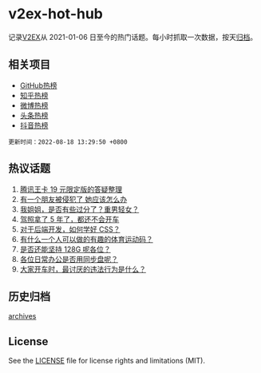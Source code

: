 # v2ex-hot-hub

 记录[V2EX](https://www.v2ex.com/)从 2021-01-06 日至今的热门话题。每小时抓取一次数据，按天[归档](archives)。
 
 ## 相关项目

- [GitHub热榜](https://github.com/lonnyzhang423/github-hot-hub)
- [知乎热榜](https://github.com/lonnyzhang423/zhihu-hot-hub)
- [微博热榜](https://github.com/lonnyzhang423/weibo-hot-hub)
- [头条热榜](https://github.com/lonnyzhang423/toutiao-hot-hub)
- [抖音热榜](https://github.com/lonnyzhang423/douyin-hot-hub)


 `更新时间：2022-08-18 13:29:50 +0800`

## 热议话题

1. [腾讯王卡 19 元限定版的答疑整理](https://www.v2ex.com/t/873618)
1. [有一个朋友被侵犯了 她应该怎么办](https://www.v2ex.com/t/873508)
1. [我姐姐，是否有些过分了？重男轻女？](https://www.v2ex.com/t/873482)
1. [驾照拿了 5 年了，都还不会开车](https://www.v2ex.com/t/873495)
1. [对于后端开发，如何学好 CSS？](https://www.v2ex.com/t/873641)
1. [有什么一个人可以做的有趣的体育运动码？](https://www.v2ex.com/t/873538)
1. [是否还能坚持 128G 呢各位？](https://www.v2ex.com/t/873671)
1. [各位日常办公是否用同步盘呢？](https://www.v2ex.com/t/873453)
1. [大家开车时，最讨厌的违法行为是什么？](https://www.v2ex.com/t/873660)

## 历史归档

[archives](archives)

## License

See the [LICENSE](LICENSE) file for license rights and limitations (MIT).

